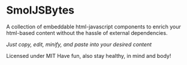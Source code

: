# SmolJSBytes

A collection of embeddable html-javascript components to enrich your html-based content without the hassle of external dependencies.

*Just copy, edit, minify, and paste into your desired content*

Licensed under MIT
Have fun, also stay healthy, in mind and body!
